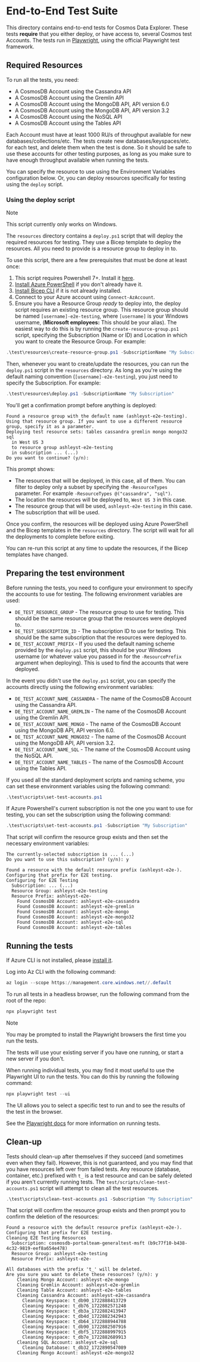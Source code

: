 # End-to-End Test Suite

This directory contains end-to-end tests for Cosmos Data Explorer.
These tests **require** that you either deploy, or have access to, several Cosmos test Accounts.
The tests run in [Playwright](https://playwright.dev/), using the official Playwright test framework.

## Required Resources

To run all the tests, you need:

* A CosmosDB Account using the Cassandra API
* A CosmosDB Account using the Gremlin API
* A CosmosDB Account using the MongoDB API, API version 6.0
* A CosmosDB Account using the MongoDB API, API version 3.2
* A CosmosDB Account using the NoSQL API
* A CosmosDB Account using the Tables API

Each Account must have at least 1000 RU/s of throughput available for new databases/collections/etc.
The tests create new databases/keyspaces/etc. for each test, and delete them when the test is done.
So it should be safe to use these accounts for other testing purposes, as long as you make sure to have enough throughput available when running the tests.

You can specify the resource to use using the Environment Variables configuration below.
Or, you can deploy resources specifically for testing using the `deploy` script.

### Using the deploy script

> [!NOTE]
> This script currently only works on Windows.

The `resources` directory contains a `deploy.ps1` script that will deploy the required resources for testing.
They use a Bicep template to deploy the resources.
All you need to provide is a resource group to deploy in to.

To use this script, there are a few prerequisites that must be done at least once:

1. This script requires Powershell 7+. Install it [here](https://learn.microsoft.com/en-us/powershell/scripting/install/installing-powershell-on-windows).
2. [Install Azure PowerShell](https://learn.microsoft.com/en-us/powershell/azure/install-azps-windows?view=azps-12.0.0&tabs=powershell&pivots=windows-psgallery) if you don't already have it.
3. [Install Bicep CLI](https://learn.microsoft.com/en-us/azure/azure-resource-manager/bicep/install#install-manually) if it is not already installed.
4. Connect to your Azure account using `Connect-AzAccount`.
5. Ensure you have a Resource Group _ready_ to deploy into, the deploy script requires an existing resource group. This resource group should be named `[username]-e2e-testing`, where `[username]` is your Windows username, (**Microsoft employees:** This should be your alias). The easiest way to do this is by running the `create-resource-group.ps1` script, specifying the Subscription (Name or ID) and Location in which you want to create the Resource Group. For example:

```powershell
.\test\resources\create-resource-group.ps1 -SubscriptionName "My Subscription" -Location "West US 3"
```

Then, whenever you want to create/update the resources, you can run the `deploy.ps1` script in the `resources` directory. As long as you're using the default naming convention (`[username]-e2e-testing`), you just need to specify the Subscription. For example:

```powershell
.\test\resources\deploy.ps1 -SubscriptionName "My Subscription"
```

You'll get a confirmation prompt before anything is deployed:

```
Found a resource group with the default name (ashleyst-e2e-testing). Using that resource group. If you want to use a different resource group, specify it as a parameter.
Deploying test resource sets: tables cassandra gremlin mongo mongo32 sql
  in West US 3
  to resource group ashleyst-e2e-testing
  in subscription ... (...)
Do you want to continue? (y/n):
```

This prompt shows:

* The resources that will be deployed, in this case, all of them. You can filter to deploy only a subset by specifying the `-ResourceTypes` parameter. For example `-ResourceTypes @("cassandra", "sql")`.
* The location the resources will be deployed to, `West US 3` in this case.
* The resource group that will be used, `ashleyst-e2e-testing` in this case.
* The subscription that will be used.

Once you confirm, the resources will be deployed using Azure PowerShell and the Bicep templates in the `resources` directory. The script will wait for all the deployments to complete before exiting.

You can re-run this script at any time to update the resources, if the Bicep templates have changed.

## Preparing the test environment

Before running the tests, you need to configure your environment to specify the accounts to use for testing.
The following environment variables are used:

* `DE_TEST_RESOURCE_GROUP` - The resource group to use for testing. This should be the same resource group that the resources were deployed to.
* `DE_TEST_SUBSCRIPTION_ID` - The subscription ID to use for testing. This should be the same subscription that the resources were deployed to.
* `DE_TEST_ACCOUNT_PREFIX` - If you used the default naming scheme provided by the `deploy.ps1` script, this should be your Windows username (or whatever value you passed in for the `-ResourcePrefix` argument when deploying). This is used to find the accounts that were deployed.

In the event you didn't use the `deploy.ps1` script, you can specify the accounts directly using the following environment variables:

* `DE_TEST_ACCOUNT_NAME_CASSANDRA` - The name of the CosmosDB Account using the Cassandra API.
* `DE_TEST_ACCOUNT_NAME_GREMLIN` - The name of the CosmosDB Account using the Gremlin API.
* `DE_TEST_ACCOUNT_NAME_MONGO` - The name of the CosmosDB Account using the MongoDB API, API version 6.0.
* `DE_TEST_ACCOUNT_NAME_MONGO32` - The name of the CosmosDB Account using the MongoDB API, API version 3.2.
* `DE_TEST_ACCOUNT_NAME_SQL` - The name of the CosmosDB Account using the NoSQL API.
* `DE_TEST_ACCOUNT_NAME_TABLES` - The name of the CosmosDB Account using the Tables API.

If you used all the standard deployment scripts and naming scheme, you can set these environment variables using the following command:

```powershell
.\test\scripts\set-test-accounts.ps1
```

If Azure Powershell's current subscription is not the one you want to use for testing, you can set the subscription using the following command:

```powershell
.\test\scripts\set-test-accounts.ps1 -Subscription "My Subscription"
```

That script will confirm the resource group exists and then set the necessary environment variables:

```
The currently-selected subscription is ... (...)
Do you want to use this subscription? (y/n): y

Found a resource with the default resource prefix (ashleyst-e2e-). Configuring that prefix for E2E testing.
Configuring for E2E Testing
  Subscription: ... (...)
  Resource Group: ashleyst-e2e-testing
  Resource Prefix: ashleyst-e2e-
    Found CosmosDB Account: ashleyst-e2e-cassandra
    Found CosmosDB Account: ashleyst-e2e-gremlin
    Found CosmosDB Account: ashleyst-e2e-mongo
    Found CosmosDB Account: ashleyst-e2e-mongo32
    Found CosmosDB Account: ashleyst-e2e-sql
    Found CosmosDB Account: ashleyst-e2e-tables
```

## Running the tests

If Azure CLI is not installed, please [install it](https://learn.microsoft.com/en-us/cli/azure/install-azure-cli).

Log into Az CLI with the following command:

```powershell
az login --scope https://management.core.windows.net//.default
```

To run all tests in a headless browser, run the following command from the root of the repo:

```powershell
npx playwright test
```

> [!NOTE]
> You may be prompted to install the Playwright browsers the first time you run the tests.

The tests will use your existing server if you have one running, or start a new server if you don't.

When running individual tests, you may find it most useful to use the Playwright UI to run the tests.
You can do this by running the following command:

```powershell
npx playwright test --ui
```

The UI allows you to select a specific test to run and to see the results of the test in the browser.

See the [Playwright docs](https://playwright.dev/docs/running-tests) for more information on running tests.

## Clean-up

Tests should clean-up after themselves if they succeed (and sometimes even when they fail).
However, this is not guaranteed, and you may find that you have resources left over from failed tests.
Any resource (database, container, etc.) prefixed with `t_` is a test resource and can be safely deleted if you aren't currently running tests.
The `test/scripts/clean-test-accounts.ps1` script will attempt to clean all the test resources.

```powershell
.\test\scripts\clean-test-accounts.ps1 -Subscription "My Subscription"
```

That script will confirm the resource group exists and then prompt you to confirm the deletion of the resources:

```
Found a resource with the default resource prefix (ashleyst-e2e-). Configuring that prefix for E2E testing.
Cleaning E2E Testing Resources
  Subscription: cosmosdb-portalteam-generaltest-msft (b9c77f10-b438-4c32-9819-eef8a654e478)
  Resource Group: ashleyst-e2e-testing
  Resource Prefix: ashleyst-e2e-

All databases with the prefix 't_' will be deleted.
Are you sure you want to delete these resources? (y/n): y
    Cleaning Mongo Account: ashleyst-e2e-mongo
    Cleaning Gremlin Account: ashleyst-e2e-gremlin
    Cleaning Table Account: ashleyst-e2e-tables
    Cleaning Cassandra Account: ashleyst-e2e-cassandra
      Cleaning Keyspace: t_db90_1722888413729
      Cleaning Keyspace: t_db76_1722882571248
      Cleaning Keyspace: t_db3a_1722882413947
      Cleaning Keyspace: t_db4d_1722882342943
      Cleaning Keyspace: t_db64_1722888944788
      Cleaning Keyspace: t_db90_1722882507916
      Cleaning Keyspace: t_dbf5_1722888997915
      Cleaning Keyspace: t_db7e_1722882689913
    Cleaning SQL Account: ashleyst-e2e-sql
      Cleaning Database: t_db32_1722890547089
    Cleaning Mongo Account: ashleyst-e2e-mongo32
```